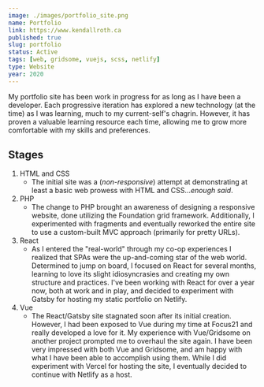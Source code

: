 ```yaml
---
image: ./images/portfolio_site.png
name: Portfolio
link: https://www.kendallroth.ca
published: true
slug: portfolio
status: Active
tags: [web, gridsome, vuejs, scss, netlify]
type: Website
year: 2020
---
```


My portfolio site has been work in progress for as long as I have been a developer. Each progressive iteration has explored a new technology (at the time) as I was learning, much to my current-self's chagrin. However, it has proven a valuable learning resource each time, allowing me to grow more comfortable with my skills and preferences.

## Stages

1. HTML and CSS
   - The initial site was a (_non-responsive_) attempt at demonstrating at least a basic web prowess with HTML and CSS..._enough said_.
2. PHP
   - The change to PHP brought an awareness of designing a responsive website, done utilizing the Foundation grid framework. Additionally, I experimented with fragments and eventually reworked the entire site to use a custom-built MVC approach (primarily for pretty URLs).
3. React
   - As I entered the "real-world" through my co-op experiences I realized that SPAs were the up-and-coming star of the web world. Determined to jump on board, I focused on React for several months, learning to love its slight idiosyncrasies and creating my own structure and practices. I've been working with React for over a year now, both at work and in play, and decided to experiment with Gatsby for hosting my static portfolio on Netlify.
4. Vue
   - The React/Gatsby site stagnated soon after its initial creation. However, I had been exposed to Vue during my time at Focus21 and really developed a love for it. My experience with Vue/Gridsome on another project prompted me to overhaul the site again. I have been very impressed with both Vue and Gridsome, and am happy with what I have been able to accomplish using them. While I did experiment with Vercel for hosting the site, I eventually decided to continue with Netlify as a host.

